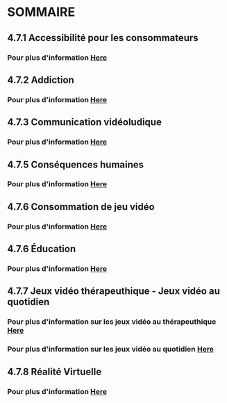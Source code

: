 # **SOMMAIRE**


## **4.7.1 Accessibilité pour les consommateurs**
### Pour plus d'information [Here](./Accessibilité_pour_les_consommateurs.md)

## **4.7.2 Addiction**
### Pour plus d'information [Here](./Addiction.md)

## **4.7.3 Communication vidéoludique**
### Pour plus d'information [Here](./Communication_vidéoludique.md)

## **4.7.5 Conséquences humaines**
### Pour plus d'information [Here](./Conséquences_humaines.md)

## **4.7.6 Consommation de jeu vidéo**
### Pour plus d'information [Here](./Consommation_de_jeu_vidéo.md)

## **4.7.6 Éducation**
### Pour plus d'information [Here](./Education.md)

## **4.7.7 Jeux vidéo thérapeuthique - Jeux vidéo au quotidien**
### Pour plus d'information sur les jeux vidéo au thérapeuthique [Here](./Jeux_vidéo_thérapeuthique.md)
### Pour plus d'information sur les jeux vidéo au quotidien [Here](./Jeux_vidéo_au_quotidien.md)

## **4.7.8 Réalité Virtuelle**
### Pour plus d'information [Here](./Réalité_Virtuelle.md)